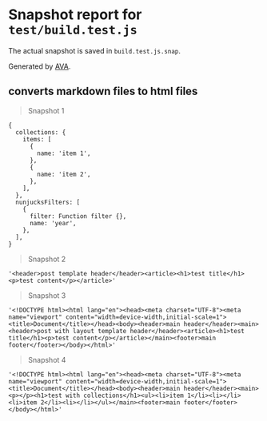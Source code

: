 # Snapshot report for `test/build.test.js`

The actual snapshot is saved in `build.test.js.snap`.

Generated by [AVA](https://avajs.dev).

## converts markdown files to html files

> Snapshot 1

    {
      collections: {
        items: [
          {
            name: 'item 1',
          },
          {
            name: 'item 2',
          },
        ],
      },
      nunjucksFilters: [
        {
          filter: Function filter {},
          name: 'year',
        },
      ],
    }

> Snapshot 2

    '<header>post template header</header><article><h1>test title</h1><p>test content</p></article>'

> Snapshot 3

    '<!DOCTYPE html><html lang="en"><head><meta charset="UTF-8"><meta name="viewport" content="width=device-width,initial-scale=1"><title>Document</title></head><body><header>main header</header><main><header>post with layout template header</header><article><h1>test title</h1><p>test content</p></article></main><footer>main footer</footer></body></html>'

> Snapshot 4

    '<!DOCTYPE html><html lang="en"><head><meta charset="UTF-8"><meta name="viewport" content="width=device-width,initial-scale=1"><title>Document</title></head><body><header>main header</header><main><p></p><h1>test with collections</h1><ul><li>item 1</li><li></li><li>item 2</li><li></li></ul></main><footer>main footer</footer></body></html>'
